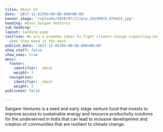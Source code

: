 ```yaml
---
title: About Us
date: '2017-11-01T03:00:00.000+00:00'
banner_image: "/uploads/2020/07/27/psx_20190919_074424.jpg"
heading: About Sangam Ventures
sub_heading: ''
layout: landing-page
textline: We are a promote ideas to fight climate change supporting entrepreneurs
  when they need it the most.
publish_date: '2017-12-01T04:00:00.000+00:00'
show_staff: false
show_news: true
menu:
  footer:
    identifier: _about
    weight: 3
  navigation:
    identifier: _about
    weight: 2
published: false

---
```

Sangam Ventures is a seed and early stage venture fund that invests to improve access to sustainable energy and resource productivity solutions for the underserved in India that can lead to inclusive development and creation of communities that are resilient to climate change.